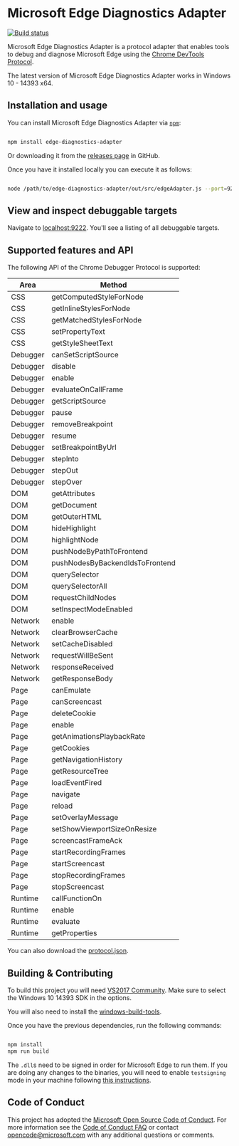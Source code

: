 # Microsoft Edge Diagnostics Adapter

[![Build status](https://ci.appveyor.com/api/projects/status/wo4fnnx8735xa07d/branch/master?svg=true)](https://ci.appveyor.com/project/molant/edge-diagnostics-adapter/branch/master)

Microsoft Edge Diagnostics Adapter is a protocol adapter that enables tools to
debug and diagnose Microsoft Edge using the [Chrome DevTools Protocol][cdp-protocol].

The latest version of Microsoft Edge Diagnostics Adapter works in Windows 10 - 14393 x64.

## Installation and usage

You can install Microsoft Edge Diagnostics Adapter via [`npm`][npm]:

```bash

npm install edge-diagnostics-adapter

```

Or downloading it from the [releases page][releases] in GitHub.

Once you have it installed locally you can execute it as follows:

```bash

node /path/to/edge-diagnostics-adapter/out/src/edgeAdapter.js --port=9222 --servetools

```

## View and inspect debuggable targets

Navigate to [localhost:9222][localhost]. You'll see a listing of all
debuggable targets.

## Supported features and API

The following API of the Chrome Debugger Protocol is supported:

| Area  | Method    |
|-------|-----------|
|  CSS  | getComputedStyleForNode
|  CSS  | getInlineStylesForNode
|  CSS  | getMatchedStylesForNode
|  CSS  | setPropertyText
|  CSS  | getStyleSheetText
| Debugger | canSetScriptSource
| Debugger | disable
| Debugger | enable
| Debugger | evaluateOnCallFrame
| Debugger | getScriptSource
| Debugger | pause
| Debugger | removeBreakpoint
| Debugger | resume
| Debugger | setBreakpointByUrl
| Debugger | stepInto
| Debugger | stepOut
| Debugger | stepOver
|  DOM  | getAttributes
|  DOM  | getDocument
|  DOM  | getOuterHTML
|  DOM  | hideHighlight
|  DOM  | highlightNode
|  DOM  | pushNodeByPathToFrontend
|  DOM  | pushNodesByBackendIdsToFrontend
|  DOM  | querySelector
|  DOM  | querySelectorAll
|  DOM  | requestChildNodes
|  DOM  | setInspectModeEnabled
| Network | enable
| Network | clearBrowserCache
| Network | setCacheDisabled
| Network | requestWillBeSent
| Network | responseReceived
| Network | getResponseBody
|  Page | canEmulate
|  Page | canScreencast
|  Page | deleteCookie
|  Page | enable
|  Page | getAnimationsPlaybackRate
|  Page | getCookies
|  Page | getNavigationHistory
|  Page | getResourceTree
|  Page | loadEventFired
|  Page | navigate
|  Page | reload
|  Page | setOverlayMessage
|  Page | setShowViewportSizeOnResize
|  Page | screencastFrameAck
|  Page | startRecordingFrames
|  Page | startScreencast
|  Page | stopRecordingFrames
|  Page | stopScreencast
| Runtime | callFunctionOn
| Runtime | enable
| Runtime | evaluate
| Runtime | getProperties

You can also download the [protocol.json][protocol].

## Building & Contributing

To build this project you will need [VS2017 Community][vs2017]. Make
sure to select the Windows 10 14393 SDK in the options.

You will also need to install the [windows-build-tools][windows-build-tools].

Once you have the previous dependencies, run the following commands:

```bash

npm install
npm run build

```

The `.dll`s  need to be signed in order for Microsoft Edge to run them.
If you are doing any changes to the binaries, you will need to enable
`testsigning` mode in your machine following [this instructions][testsigning].

## Code of Conduct

This project has adopted the [Microsoft Open Source Code of Conduct][coc].
For more information see the [Code of Conduct FAQ][coc-faq]
or contact [opencode@microsoft.com](mailto:opencode@microsoft.com) with
any additional questions or comments.

[cdp-protocol]: https://chromedevtools.github.io/devtools-protocol/
[coc]: https://opensource.microsoft.com/codeofconduct/
[coc-faq]: https://opensource.microsoft.com/codeofconduct/faq/
[connector-edge15]: https://github.com/sonarwhal/connector-edge15/blob/master/src/lib/connectors/connector-edge15/connector-edge15-launcher.ts
[edge-launch]: https://github.com/Microsoft/edge-diagnostics-launch
[localhost]: http://localhost:9222
[npm]: https://npmjs.com/package/edge-diagnostics-adapter
[protocol]: https://github.com/Microsoft/edge-diagnostics-adapter/blob/master/src/chromeProtocol/protocol.json
[releases]: https://github.com/Microsoft/EdgeDiagnosticsAdapter/releases
[testsigning]: https://msdn.microsoft.com/en-us/windows/hardware/drivers/install/the-testsigning-boot-configuration-option
[vs2017]: https://www.visualstudio.com/thank-you-downloading-visual-studio/?sku=Community&rel=15
[windows-build-tools]: https://npmjs.com/package/windows-build-tools
